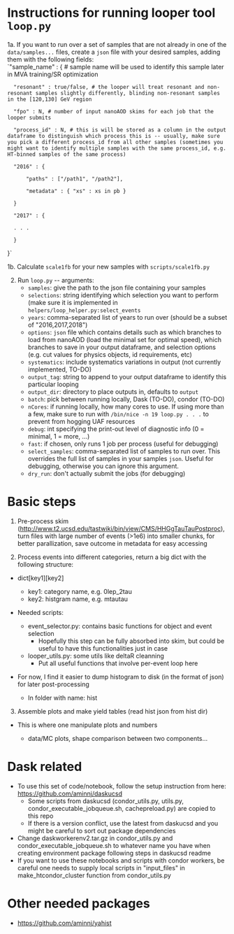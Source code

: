 # Instructions for running looper tool `loop.py`
1a. If you want to run over a set of samples that are not already in one of the `data/samples...` files, create a `json` file with your desired samples, adding them with the following fields:  
`"sample_name" : { # sample name will be used to identify this sample later in MVA training/SR optimization  

      "resonant" : true/false, # the looper will treat resonant and non-resonant samples slightly differently, blinding non-resonant samples in the [120,130] GeV region  

      "fpo" : N, # number of input nanoAOD skims for each job that the looper submits  

      "process_id" : N, # this is will be stored as a column in the output dataframe to distinguish which process this is -- usually, make sure you pick a different process_id from all other samples (sometimes you might want to identify multiple samples with the same process_id, e.g. HT-binned samples of the same process)  

      "2016" : {  

          "paths" : ["/path1", "/path2"],  

          "metadata" : { "xs" : xs in pb }  

      }   

      "2017" : {  

      . . .  

      }  

 }`  

1b. Calculate `scale1fb` for your new samples with `scripts/scale1fb.py`  

2. Run `loop.py` -- arguments:  
    - `samples`: give the path to the json file containing your samples  
    - `selections`: string identifying which selection you want to perform (make sure it is implemented in `helpers/loop_helper.py:select_events`  
    - `years`: comma-separated list of years to run over (should be a subset of "2016,2017,2018")  
    - `options`: `json` file which contains details such as which branches to load from nanoAOD (load the minimal set for optimal speed), which branches to save in your output dataframe, and selection options (e.g. cut values for physics objects, id requirements, etc)  
    - `systematics`: include systematics variations in output (not currently implemented, TO-DO)  
    - `output_tag`: string to append to your output dataframe to identify this particular looping  
    - `output_dir`: directory to place outputs in, defaults to `output`  
    - `batch`: pick between running locally, Dask (TO-DO), condor (TO-DO)  
    - `nCores`: if running locally, how many cores to use. If using more than a few, make sure to run with `/bin/nice -n 19 loop.py . . .`  to prevent from hogging UAF resources  
    - `debug`: int specifying the print-out level of diagnostic info (0 = minimal, 1 = more, ...)  
    - `fast`: if chosen, only runs 1 job per process (useful for debugging)  
    - `select_samples`: comma-separated list of samples to run over. This overrides the full list of samples in your samples `json`. Useful for debugging, otherwise you can ignore this argument.  
    - `dry_run`: don't actually submit the jobs (for debugging)  

# Basic steps

1. Pre-process skim (http://www.t2.ucsd.edu/tastwiki/bin/view/CMS/HHGgTauTauPostproc), turn files with large number of events (>1e6) into smaller chunks, for better parallization, save outcome in metadata for easy accessing

2. Process events into different categories, return a big dict with the following structure:

* dict[key1][key2]
    - key1: category name, e.g. 0lep_2tau
    - key2: histgram name, e.g. mtautau

* Needed scripts:

    - event_selector.py: contains basic functions for object and event selection
        + Hopefully this step can be fully absorbed into skim, but could be useful to have this functionalities just in case
    - looper_utils.py: some utils like deltaR cleanning
        + Put all useful functions that involve per-event loop here

* For now, I find it easier to dump histogram to disk (in the format of json) for later post-processing

    - In folder with name: hist

3. Assemble plots and make yield tables (read hist json from hist dir)

* This is where one manipulate plots and numbers

    - data/MC plots, shape comparison between two components...


# Dask related

- To use this set of code/notebook, follow the setup instruction from here: https://github.com/aminnj/daskucsd
    + Some scripts from daskucsd (condor_utils.py, utils.py, condor_executable_jobqueue.sh, cachepreload.py) are copied to this repo
    + If there is a version conflict, use the latest from daskucsd and you might be careful to sort out package dependencies 
- Change daskworkerenv2.tar.gz in condor_utils.py and condor_executable_jobqueue.sh to whatever name you have when creating environment package following steps in daskucsd readme
- If you want to use these notebooks and scripts with condor workers, be careful one needs to supply local scripts in "input_files" in make_htcondor_cluster function from condor_utils.py 

# Other needed packages

- https://github.com/aminnj/yahist
